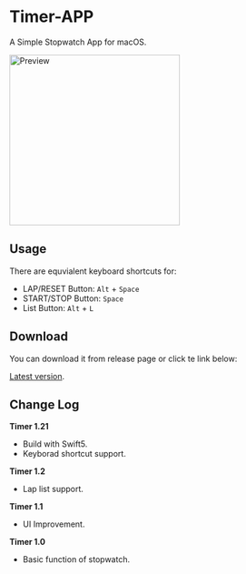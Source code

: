 # Timer-APP

A Simple Stopwatch App for macOS.

<img src="img/preview12.png" alt="Preview" width="300"/>

## Usage

There are equvialent keyboard shortcuts for:

- LAP/RESET Button: `Alt` + `Space`
- START/STOP Button: `Space`
- List Button: `Alt` + `L`

## Download

You can download it from release page or click te link below:

[Latest version](https://github.com/Zeqiang-Lai/Timer-APP/releases/latest).


## Change Log
**Timer 1.21**

- Build with Swift5.
- Keyborad shortcut support.

**Timer 1.2**

- Lap list support.

**Timer 1.1**

- UI Improvement.

**Timer 1.0**

- Basic function of stopwatch.
